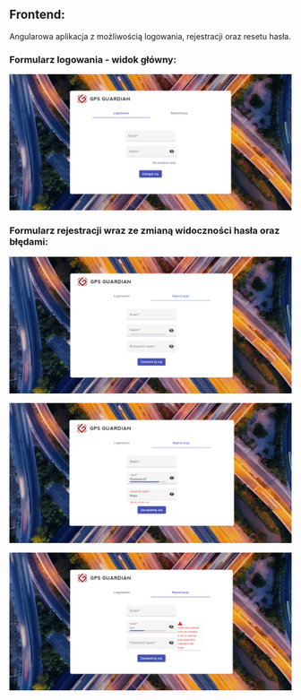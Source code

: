 ## Frontend:

Angularowa aplikacja z możliwością logowania, rejestracji oraz resetu hasła.

### Formularz logowania - widok główny:

![Logowanie](assets/login.png)

### Formularz rejestracji wraz ze zmianą widoczności hasła oraz błędami:

![Rejestracja](assets/register.png)

![Widoczne hasło](assets/unhided-error.png)

![Błędy](assets/error-hided.png)
